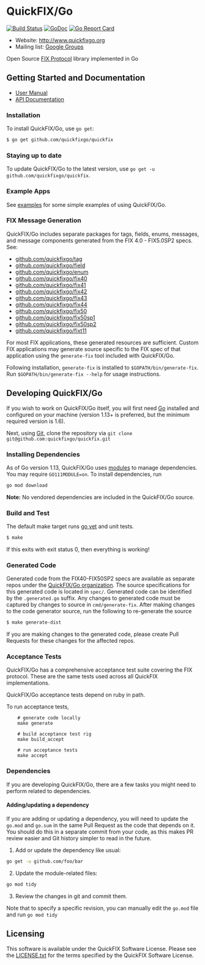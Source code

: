 # QuickFIX/Go

[![Build Status](https://github.com/masonchu/quickfix/workflows/CI/badge.svg)](https://github.com/masonchu/quickfix/actions) [![GoDoc](https://godoc.org/github.com/quickfixgo/quickfix?status.png)](https://godoc.org/github.com/quickfixgo/quickfix) [![Go Report Card](https://goreportcard.com/badge/github.com/quickfixgo/quickfix)](https://goreportcard.com/report/github.com/quickfixgo/quickfix)

- Website: http://www.quickfixgo.org
- Mailing list: [Google Groups](https://groups.google.com/forum/#!forum/quickfixgo)

Open Source [FIX Protocol](http://www.fixprotocol.org/) library implemented in Go

## Getting Started and Documentation

- [User Manual](http://quickfixgo.org/docs)
- [API Documentation](https://godoc.org/github.com/quickfixgo/quickfix)

### Installation

To install QuickFIX/Go, use `go get`:

```sh
$ go get github.com/quickfixgo/quickfix
```

### Staying up to date

To update QuickFIX/Go to the latest version, use `go get -u github.com/quickfixgo/quickfix`.

### Example Apps

See [examples](https://github.com/quickfixgo/examples) for some simple examples of using QuickFIX/Go.

### FIX Message Generation

QuickFIX/Go includes separate packages for tags, fields, enums, messages, and message components generated from the FIX 4.0 - FIX5.0SP2 specs. See:

- [github.com/quickfixgo/tag](https://github.com/quickfixgo/tag)
- [github.com/quickfixgo/field](https://github.com/quickfixgo/field)
- [github.com/quickfixgo/enum](https://github.com/quickfixgo/enum)
- [github.com/quickfixgo/fix40](https://github.com/quickfixgo/fix40)
- [github.com/quickfixgo/fix41](https://github.com/quickfixgo/fix41)
- [github.com/quickfixgo/fix42](https://github.com/quickfixgo/fix42)
- [github.com/quickfixgo/fix43](https://github.com/quickfixgo/fix43)
- [github.com/quickfixgo/fix44](https://github.com/quickfixgo/fix44)
- [github.com/quickfixgo/fix50](https://github.com/quickfixgo/fix50)
- [github.com/quickfixgo/fix50sp1](https://github.com/quickfixgo/fix50sp1)
- [github.com/quickfixgo/fix50sp2](https://github.com/quickfixgo/fix50sp2)
- [github.com/quickfixgo/fixt11](https://github.com/quickfixgo/fixt11)

For most FIX applications, these generated resources are sufficient. Custom FIX applications may generate source specific to the FIX spec of that application using the `generate-fix` tool included with QuickFIX/Go.

Following installation, `generate-fix` is installed to `$GOPATH/bin/generate-fix`. Run `$GOPATH/bin/generate-fix --help` for usage instructions.

## Developing QuickFIX/Go

If you wish to work on QuickFIX/Go itself, you will first need [Go](http://www.golang.org) installed and configured on your machine (version 1.13+ is preferred, but the minimum required version is 1.6).

Next, using [Git](https://git-scm.com/), clone the repository via `git clone git@github.com:quickfixgo/quickfix.git`

### Installing Dependencies

As of Go version 1.13, QuickFIX/Go uses [modules](https://github.com/golang/go/wiki/Modules) to manage dependencies. You may require `GO111MODULE=on`. To install dependencies, run

```sh
go mod download
```

**Note:** No vendored dependencies are included in the QuickFIX/Go source.

### Build and Test

The default make target runs [go vet](https://godoc.org/golang.org/x/tools/cmd/vet) and unit tests.

```sh
$ make
```

If this exits with exit status 0, then everything is working!

### Generated Code

Generated code from the FIX40-FIX50SP2 specs are available as separate repos under the [QuickFIX/Go organization](https://github.com/quickfixgo). The source specifications for this generated code is located in `spec/`. Generated code can be identified by the `.generated.go` suffix. Any changes to generated code must be captured by changes to source in `cmd/generate-fix`. After making changes to the code generator source, run the following to re-generate the source

```sh
$ make generate-dist
```

If you are making changes to the generated code, please create Pull Requests for these changes for the affected repos.

### Acceptance Tests

QuickFIX/Go has a comprehensive acceptance test suite covering the FIX protocol. These are the same tests used across all QuickFIX implementations.

QuickFIX/Go acceptance tests depend on ruby in path.

To run acceptance tests,

        # generate code locally
        make generate

    	# build acceptance test rig
    	make build_accept

    	# run acceptance tests
    	make accept

### Dependencies

If you are developing QuickFIX/Go, there are a few tasks you might need to perform related to dependencies.

#### Adding/updating a dependency

If you are adding or updating a dependency, you will need to update the `go.mod` and `go.sum` in the same Pull Request as the code that depends on it. You should do this in a separate commit from your code, as this makes PR review easier and Git history simpler to read in the future.

1. Add or update the dependency like usual:

```sh
go get -u github.com/foo/bar
```

2. Update the module-related files:

```sh
go mod tidy
```

3. Review the changes in git and commit them.

Note that to specify a specific revision, you can manually edit the `go.mod` file and run `go mod tidy`

## Licensing

This software is available under the QuickFIX Software License. Please see the [LICENSE.txt](https://github.com/masonchu/quickfix/blob/master/LICENSE.txt) for the terms specified by the QuickFIX Software License.
